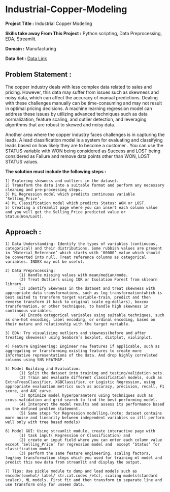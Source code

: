 # Industrial-Copper-Modeling

**Project Title :** Industrial Copper Modeling

**Skills take away From This Project :** Python scripting, Data Preprocessing, EDA, Streamlit.

**Domain :** Manufacturing

**Data Set :** [Data Link](https://docs.google.com/spreadsheets/d/18eR6DBe5TMWU9FnIewaGtsepDbV4BOyr/edit#gid=462557918)

## Problem Statement :      
  The copper industry deals with less complex data related to sales and pricing. However, this data may suffer from issues such as skewness and noisy data, which can affect the accuracy of manual predictions. Dealing with these challenges manually can be time-consuming and may not result in optimal pricing decisions. A machine learning regression model can address these issues by utilizing advanced techniques such as data normalization, feature scaling, and outlier detection, and leveraging algorithms that are robust to skewed and noisy data. 
      
Another area where the copper industry faces challenges is in capturing the leads. A lead classification model is a system for evaluating and classifying leads based on how likely they are to become a customer . You can use the STATUS variable with WON being considered as Success and LOST being considered as Failure and remove data points other than WON, LOST STATUS values.

**The solution must include the following steps :**

    1) Exploring skewness and outliers in the dataset.
    2) Transform the data into a suitable format and perform any necessary cleaning and pre-processing steps.
    3) ML Regression model which predicts continuous variable ‘Selling_Price’.
    4) ML Classification model which predicts Status: WON or LOST.
    5) Creating a streamlit page where you can insert each column value and you will get the Selling_Price predicted value or Status(Won/Lost).

## Approach :
    1) Data Understanding: Identify the types of variables (continuous, categorical) and their distributions. Some rubbish values are present in ‘Material_Reference’ which starts with ‘00000’ value which should be converted into null. Treat reference columns as categorical variables. INDEX may not be useful.
    
    2) Data Preprocessing:
          (1) Handle missing values with mean/median/mode.
          (2) Treat Outliers using IQR or Isolation Forest from sklearn library.
          (3) Identify Skewness in the dataset and treat skewness with appropriate data transformations, such as log transformation(which is best suited to transform target variable-train, predict and then reverse transform it back to original scale eg:dollars), boxcox transformation, or other techniques, to handle high skewness in continuous variables.
          (4) Encode categorical variables using suitable techniques, such as one-hot encoding, label encoding, or ordinal encoding, based on their nature and relationship with the target variable.
          
    3) EDA: Try visualizing outliers and skewness(before and after treating skewness) using Seaborn’s boxplot, distplot, violinplot.
    
    4) Feature Engineering: Engineer new features if applicable, such as aggregating or transforming existing features to create more informative representations of the data. And drop highly correlated columns using SNS HEATMAP.
    
    5) Model Building and Evaluation:
          (1) Split the dataset into training and testing/validation sets. 
          (2) Train and evaluate different classification models, such as ExtraTreesClassifier, XGBClassifier, or Logistic Regression, using appropriate evaluation metrics such as accuracy, precision, recall, F1 score, and AUC curve.
          (3) Optimize model hyperparameters using techniques such as cross-validation and grid search to find the best-performing model.
          (4) Interpret the model results and assess its performance based on the defined problem statement.
          (5) Same steps for Regression modelling.(note: dataset contains more noise and linearity between independent variables so itll perform well only with tree based models)
          
    6) Model GUI: Using streamlit module, create interactive page with
          (1) task input( Regression or Classification) and
          (2) create an input field where you can enter each column value except ‘Selling_Price’ for regression model and  except ‘Status’ for classification model.
          (3) perform the same feature engineering, scaling factors, log/any transformation steps which you used for training ml model and predict this new data from streamlit and display the output.
          
    7) Tips: Use pickle module to dump and load models such as encoder(onehot/ label/ str.cat.codes /etc), scaling models(standard scaler), ML models. First fit and then transform in separate line and use transform only for unseen data.
          
    

